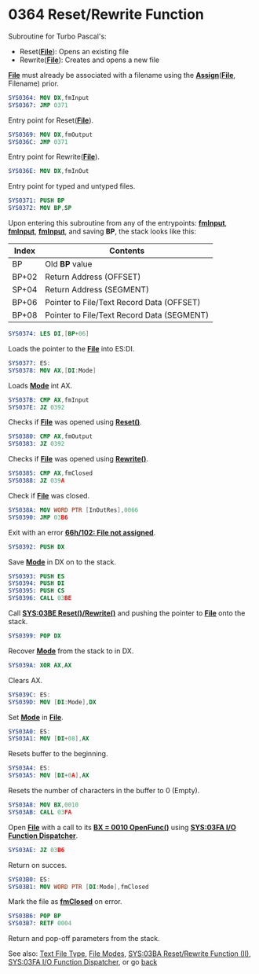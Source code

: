 # 0364 Reset/Rewrite Function

Subroutine for Turbo Pascal's:

- Reset(**[File](TEXT-FILE-TYPE.md)**): Opens an existing file
- Rewrite(**[File](TEXT-FILE-TYPE.md)**): Creates and opens a new file

**[File](TEXT-FILE-TYPE.md)** must already be associated with a filename using the **[Assign](02E6-ASSIGN-FUNC.md)**(**[File](TEXT-FILE-TYPE.md)**, Filename) prior.

```nasm
SYS0364: MOV DX,fmInput
SYS0367: JMP 0371
```

Entry point for Reset(**[File](TEXT-FILE-TYPE.md)**).

```nasm
SYS0369: MOV DX,fmOutput
SYS036C: JMP 0371
```

Entry point for Rewrite(**[File](TEXT-FILE-TYPE.md)**).

```nasm
SYS036E: MOV DX,fmInOut
```

Entry point for typed and untyped files.

```nasm
SYS0371: PUSH BP
SYS0372: MOV BP,SP
```

Upon entering this subroutine from any of the entrypoints: **[fmInput](FILE-MODES.md)**, **[fmInput](FILE-MODES.md)**, **[fmInput](FILE-MODES.md)**, and saving **BP**, the stack looks like this:

|Index|Contents                                  |
|-----|------------------------------------------|
|BP   |Old **BP** value                          |
|BP+02|Return Address (OFFSET)                   |
|SP+04|Return Address (SEGMENT)                  |
|BP+06|Pointer to File/Text Record Data (OFFSET) |
|BP+08|Pointer to File/Text Record Data (SEGMENT)|

```nasm
SYS0374: LES DI,[BP+06]
```

Loads the pointer to the **[File](TEXT-FILE-TYPE.md)** into ES:DI.

```nasm
SYS0377: ES:
SYS0378: MOV AX,[DI:Mode]
```

Loads **[Mode](FILE-MODES.md)** int AX.

```nasm
SYS037B: CMP AX,fmInput
SYS037E: JZ 0392
```

Checks if **[File](TEXT-FILE-TYPE.md)** was opened using **[Reset()](FILE-MODES.md)**.

```nasm
SYS0380: CMP AX,fmOutput
SYS0383: JZ 0392
```

Checks if **[File](TEXT-FILE-TYPE.md)** was opened using **[Rewrite()](FILE-MODES.md)**.

```nasm
SYS0385: CMP AX,fmClosed
SYS0388: JZ 039A
```

Check if **[File](TEXT-FILE-TYPE.md)** was closed.

```nasm
SYS038A: MOV WORD PTR [InOutRes],0066
SYS0390: JMP 03B6
```

Exit with an error **[66h/102: File not assigned](ERROR-CODES.md)**.

```nasm
SYS0392: PUSH DX
```

Save **[Mode](FILE-MODES.md)** in DX on to the stack.

```nasm
SYS0393: PUSH ES
SYS0394: PUSH DI
SYS0395: PUSH CS
SYS0396: CALL 03BE
```

Call **[SYS:03BE Reset()/Rewrite()](03BA-RESET-REWRITE-FUNC-II.md)** and pushing the pointer to **[File](TEXT-FILE-TYPE.md)** onto the stack.


```nasm
SYS0399: POP DX
```

Recover **[Mode](FILE-MODES.md)** from the stack to in DX.

```nasm
SYS039A: XOR AX,AX
```

Clears AX.

```nasm
SYS039C: ES:
SYS039D: MOV [DI:Mode],DX
```

Set **[Mode](FILE-MODES.md)**  in **[File](TEXT-FILE-TYPE.md)**.

```nasm
SYS03A0: ES:
SYS03A1: MOV [DI+08],AX
```

Resets buffer to the beginning.

```nasm
SYS03A4: ES:
SYS03A5: MOV [DI+0A],AX
```

Resets the number of characters in the buffer to 0 (Empty).

```nasm
SYS03A8: MOV BX,0010
SYS03AB: CALL 03FA
```

Open **[File](TEXT-FILE-TYPE.md)** with a call to its **[BX = 0010 OpenFunc()](TEXT-FILE-TYPE.md)** using **[SYS:03FA I/O Function Dispatcher](03FA-IO-FUNCTION-DISPATCHER.md)**.

```nasm
SYS03AE: JZ 03B6
```

Return on succes.

```nasm
SYS03B0: ES:
SYS03B1: MOV WORD PTR [DI:Mode],fmClosed
```

Mark the file as  **[fmClosed](FILE-MODES.md)** on error.

```nasm
SYS03B6: POP BP
SYS03B7: RETF 0004
```

Return and pop-off parameters from the stack.

See also: [Text File Type](TEXT-FILE-TYPE.md), [File Modes](FILE-MODES.md), [SYS:03BA Reset/Rewrite Function (II)](03BA-RESET-REWRITE-FUNC-II.md), [SYS:03FA I/O Function Dispatcher](03FA-IO-FUNCTION-DISPATCHER.md), or go [back](../README.md)